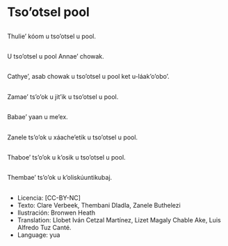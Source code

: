 # Tso’otsel pool

##
Thulie’ kóom u tso’otsel u pool.

##
U tso’otsel u pool Annae’ chowak.

##
Cathye’, asab chowak u tso’otsel u pool ket u-láak’o’obo’.

##
Zamae’ ts’o’ok u jit’ik u tso’otsel u pool.

##
Babae’ yaan u me’ex.

##
Zanele ts’o’ok u xáache’etik u tso’otsel u pool.

##
Thaboe’ ts’o’ok u k’osik u tso’otsel u pool.

##
Thembae’ ts’o’ok u k’oliskúuntikubaj.

##
* Licencia: [CC-BY-NC]
* Texto: Clare Verbeek, Thembani Dladla, Zanele Buthelezi
* Ilustración: Bronwen Heath
* Translation: Llobet Iván Cetzal Martínez, Lizet Magaly Chable Ake, Luis Alfredo Tuz Canté.
* Language: yua
